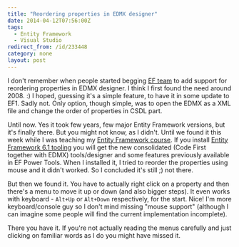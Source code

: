 ```yaml
---
title: "Reordering properties in EDMX designer"
date: 2014-04-12T07:56:00Z
tags:
  - Entity Framework
  - Visual Studio
redirect_from: /id/233448
category: none
layout: post
---
```

I don't remember when people started begging [EF team][1] to add support for reordering properties in EDMX designer. I think I first found the need around 2008. :) I hoped, guessing it's a simple feature, to have it in some update to EF1. Sadly not. Only option, though simple, was to open the EDMX as a XML file and change the order of properties in CSDL part.

<!-- excerpt -->

Until now. Yes it took few years, few major Entity Framework versions, but it's finally there. But you might not know, as I didn't. Until we found it this week while I was teaching my [Entity Framework course][2]. If you install [Entity Framework 6.1 tooling][3] you will get the new consolidated (Code First together with EDMX) tools/designer and some features previously available in EF Power Tools. When I installed it, I tried to reorder the properties using mouse and it didn't worked. So I concluded it's still ;) not there.

But then we found it. You have to actually right click on a property and then there's a menu to move it up or down (and also bigger steps). It even works with keyboard - `Alt+Up` or `Alt+Down` respectively, for the start. Nice! I'm more keyboard/console guy so I don't mind missing "mouse support" (although I can imagine some people will find the current implementation incomplete).

There you have it. If you're not actually reading the menus carefully and just clicking on familiar words as I do you might have missed it.

[1]: http://entityframework.codeplex.com
[2]: http://www.x2develop.com
[3]: http://www.microsoft.com/en-us/download/details.aspx?id=40762